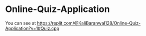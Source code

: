 # Online-Quiz-Application

You can see at https://replit.com/@KaliBaranwal128/Online-Quiz-Application?v=1#Quiz.cpp
